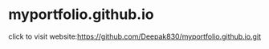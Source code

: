 # myportfolio.github.io
click to visit website:https://github.com/Deepak830/myportfolio.github.io.git
